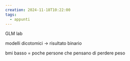 ```yaml
---
creation: 2024-11-18T10:22:00
tags:
  - appunti
---
```

GLM lab 

modelli dicotomici -> risultato binario 

bmi basso = poche persone che pensano di perdere peso  